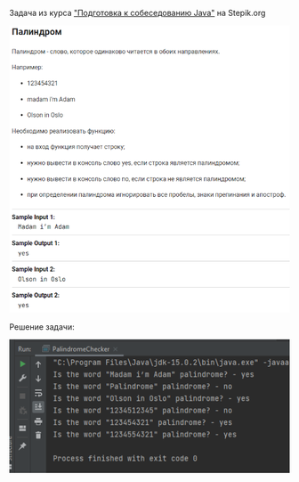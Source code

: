 <p>Задача из курса <a href="https://stepik.org/course/56704">"Подготовка к собеседованию Java"</a> на Stepik.org</p>

![img.png](img.png)
<p>Решение задачи:</p>

![img_1.png](img_1.png)